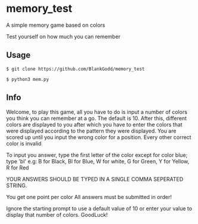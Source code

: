 # memory_test
A simple memory game based on colors

Test yourself on how much you can remember

## Usage
```
$ git clone https://github.com/BlankGodd/memory_test
```
```
$ python3 mem.py
```

## Info
Welcome, to play this game, all you have to do is input a number of
colors you think you can remember at a go. The default is 10. After this,
different colors are displayed to you after which you have to enter the 
colors that were displayed according to the pattern they were displayed.
You are scored up until you input the wrong color for a position.
Every other correct color is invalid

To input you answer, type the first letter of the color except for color blue; type 'bl'
e.g: B for Black, Bl for Blue, W for white, G for Green, Y for Yellow, 
R for Red

YOUR ANSWERS SHOULD BE TYPED IN A SINGLE COMMA SEPERATED STRING.

You get one point per color
All answers must be submitted in order!

Ignore the starting prompt to use a default value of 10 or enter your 
value to display that number of colors. GoodLuck!
